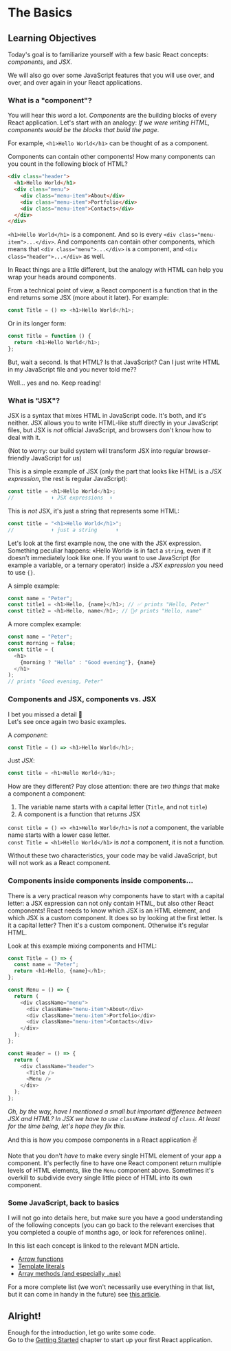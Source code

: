 # The Basics

## Learning Objectives

Today's goal is to familiarize yourself with a few basic React concepts: _components_, and _JSX_.

We will also go over some JavaScript features that you will use over, and over, and over again in your React applications.

### What is a "component"?

You will hear this word a lot. _Components_ are the building blocks of every React application. Let's start with an analogy: _If we were writing HTML, components would be the blocks that build the page_.

For example, `<h1>Hello World</h1>` can be thought of as a component.

Components can contain other components! How many components can you count in the following block of HTML?

```html
<div class="header">
  <h1>Hello World</h1>
  <div class="menu">
    <div class="menu-item">About</div>
    <div class="menu-item">Portfolio</div>
    <div class="menu-item">Contacts</div>
  </div>
</div>
```

`<h1>Hello World</h1>` is a component. And so is every `<div class="menu-item">...</div>`. And components can contain other components, which means that `<div class="menu">...</div>` is a component, and `<div class="header">...</div>` as well.

In React things are a little different, but the analogy with HTML can help you wrap your heads around components.

From a technical point of view, a React component is a function that in the end returns some JSX (more about it later). For example:

```js
const Title = () => <h1>Hello World</h1>;
```

Or in its longer form:

```js
const Title = function () {
  return <h1>Hello World</h1>;
};
```

But, wait a second. Is that HTML? Is that JavaScript? Can I just write HTML in my JavaScript file and you never told me??

Well... yes and no. Keep reading!

### What is "JSX"?

JSX is a syntax that mixes HTML in JavaScript code. It's both, and it's neither. JSX allows you to write HTML-like stuff directly in your JavaScript files, but JSX is _not_ official JavaScript, and browsers don't know how to deal with it.

(Not to worry: our build system will transform JSX into regular browser-friendly JavaScript for us)

This is a simple example of JSX (only the part that looks like HTML is a _JSX expression_, the rest is regular JavaScript):

```js
const title = <h1>Hello World</h1>;
//            ⬆️ JSX expressions  ⬆️
```

This is _not_ JSX, it's just a string that represents some HTML:

```js
const title = "<h1>Hello World</h1>";
//            ⬆️ just a string      ⬆️
```

Let's look at the first example now, the one with the JSX expression. Something peculiar happens: «Hello World» is in fact a `string`, even if it doesn't immediately look like one. If you want to use JavaScript (for example a variable, or a ternary operator) inside a _JSX expression_ you need to use `{}`.

A simple example:

```js
const name = "Peter";
const title1 = <h1>Hello, {name}</h1>; // ✅ prints "Hello, Peter"
const title2 = <h1>Hello, name</h1>; // 🙅‍♂️ prints "Hello, name"
```

A more complex example:

```js
const name = "Peter";
const morning = false;
const title = (
  <h1>
    {morning ? "Hello" : "Good evening"}, {name}
  </h1>
);
// prints "Good evening, Peter"
```

### Components and JSX, components vs. JSX

I bet you missed a detail 🙂  
Let's see once again two basic examples.

A _component_:

```js
const Title = () => <h1>Hello World</h1>;
```

Just _JSX_:

```js
const title = <h1>Hello World</h1>;
```

How are they different? Pay close attention: there are _two things_ that make a component a component:

1. The variable name starts with a capital letter (`Title`, and not `title`)
2. A component is a function that returns JSX

`const title = () => <h1>Hello World</h1>` is _not_ a component, the variable name starts with a lower case letter.  
`const Title = <h1>Hello World</h1>` is _not_ a component, it is not a function.

Without these two characteristics, your code may be valid JavaScript, but will not work as a React component.

### Components inside components inside components...

There is a very practical reason why components have to start with a capital letter: a JSX expression can not only contain HTML, but also other React components! React needs to know which JSX is an HTML element, and which JSX is a custom component. It does so by looking at the first letter. Is it a capital letter? Then it's a custom component. Otherwise it's regular HTML.

Look at this example mixing components and HTML:

```js
const Title = () => {
  const name = "Peter";
  return <h1>Hello, {name}</h1>;
};

const Menu = () => {
  return (
    <div className="menu">
      <div className="menu-item">About</div>
      <div className="menu-item">Portfolio</div>
      <div className="menu-item">Contacts</div>
    </div>
  );
};

const Header = () => {
  return (
    <div className="header">
      <Title />
      <Menu />
    </div>
  );
};
```

_Oh, by the way, have I mentioned a small but important difference between JSX and HTML? In JSX we have to use `className` instead of `class`. At least for the time being, let's hope they fix this._

And this is how you compose components in a React application ✌️

Note that you don't _have_ to make every single HTML element of your app a component. It's perfectly fine to have one React component return multiple levels of HTML elements, like the `Menu` component above. Sometimes it's overkill to subdivide every single little piece of HTML into its own component.

### Some JavaScript, back to basics

I will not go into details here, but make sure you have a good understanding of the following concepts (you can go back to the relevant exercises that you completed a couple of months ago, or look for references online).

In this list each concept is linked to the relevant MDN article.

- [Arrow functions](https://developer.mozilla.org/en-US/docs/Web/JavaScript/Reference/Functions/Arrow_functions)
- [Template literals](https://developer.mozilla.org/en-US/docs/Web/JavaScript/Reference/Template_literals)
- [Array methods (and especially `.map`)](https://developer.mozilla.org/en-US/docs/Web/JavaScript/Reference/Global_Objects/Array/map)

For a more complete list (we won't necessarily use everything in that list, but it can come in handy in the future) see [this article](https://kentcdodds.com/blog/javascript-to-know-for-react).

## Alright!

Enough for the introduction, let go write some code.  
Go to the [Getting Started](../1.Getting-Started) chapter to start up your first React application.